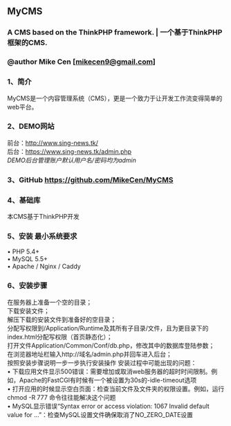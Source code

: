 ## MyCMS

### A CMS based on the ThinkPHP framework. | 一个基于ThinkPHP框架的CMS.
### @author Mike Cen [mikecen9@gmail.com]

### 1、简介 
MyCMS是一个内容管理系统（CMS），更是一个致力于让开发工作流变得简单的web平台。

### 2、DEMO网站 
前台：http://www.sing-news.tk/<br />
后台：https://www.sing-news.tk/admin.php <br />
*DEMO后台管理账户默认用户名/密码均为admin*

### 3、GitHub https://github.com/MikeCen/MyCMS

### 4、基础库 
本CMS基于ThinkPHP开发

### 5、安装 最小系统要求 
•	PHP 5.4+<br />
•	MySQL 5.5+<br />
•	Apache / Nginx / Caddy <br />

### 6、安装步骤
在服务器上准备一个空的目录；<br />
下载安装文件；<br />
解压下载的安装文件到准备好的空目录；<br />
分配写权限到/Application/Runtime及其所有子目录/文件，且为更目录下的index.html分配写权限（首页静态化）；<br />
打开文件Application/Common/Conf/db.php，修改其中的数据库登陆参数；<br />
在浏览器地址栏输入http://域名/admin.php并回车进入后台；<br />
按照安装步骤说明一步一步执行安装操作 安装过程中可能出现的问题：<br />
 •	下载应用文件显示500错误：需要增加或取消web服务器的超时时间限制。例如，Apache的FastCGI有时候有一个被设置为30s的-idle-timeout选项 <br />
 •	打开应用的时候显示空白页面：检查当前文件及文件夹的权限设置。例如，运行chmod -R 777 命令往往能解决这个问题 <br />
 •	MySQL显示错误“Syntax error or access violation: 1067 Invalid default value for …”：检查MySQL设置文件确保取消了NO_ZERO_DATE设置<br />
